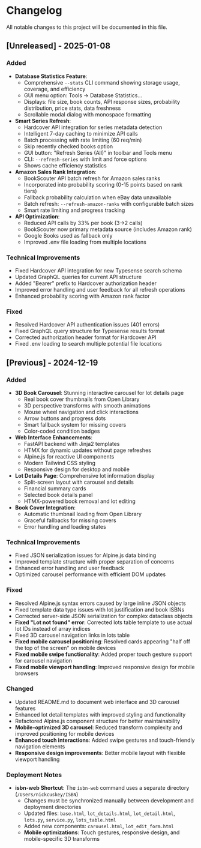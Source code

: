# Changelog

All notable changes to this project will be documented in this file.

## [Unreleased] - 2025-01-08

### Added
- **Database Statistics Feature**:
  - Comprehensive `--stats` CLI command showing storage usage, coverage, and efficiency
  - GUI menu option: Tools → Database Statistics...
  - Displays: file size, book counts, API response sizes, probability distribution, price stats, data freshness
  - Scrollable modal dialog with monospace formatting
- **Smart Series Refresh**:
  - Hardcover API integration for series metadata detection
  - Intelligent 7-day caching to minimize API calls
  - Batch processing with rate limiting (60 req/min)
  - Skip recently checked books option
  - GUI button: "Refresh Series (All)" in toolbar and Tools menu
  - CLI: `--refresh-series` with limit and force options
  - Shows cache efficiency statistics
- **Amazon Sales Rank Integration**:
  - BookScouter API batch refresh for Amazon sales ranks
  - Incorporated into probability scoring (0-15 points based on rank tiers)
  - Fallback probability calculation when eBay data unavailable
  - Batch refresh: `--refresh-amazon-ranks` with configurable batch sizes
  - Smart rate limiting and progress tracking
- **API Optimization**:
  - Reduced API calls by 33% per book (3→2 calls)
  - BookScouter now primary metadata source (includes Amazon rank)
  - Google Books used as fallback only
  - Improved .env file loading from multiple locations

### Technical Improvements
- Fixed Hardcover API integration for new Typesense search schema
- Updated GraphQL queries for current API structure
- Added "Bearer" prefix to Hardcover authorization header
- Improved error handling and user feedback for all refresh operations
- Enhanced probability scoring with Amazon rank factor

### Fixed
- Resolved Hardcover API authentication issues (401 errors)
- Fixed GraphQL query structure for Typesense results format
- Corrected authorization header format for Hardcover API
- Fixed .env loading to search multiple potential file locations

## [Previous] - 2024-12-19

### Added
- **3D Book Carousel**: Stunning interactive carousel for lot details page
  - Real book cover thumbnails from Open Library
  - 3D perspective transforms with smooth animations
  - Mouse wheel navigation and click interactions
  - Arrow buttons and progress dots
  - Smart fallback system for missing covers
  - Color-coded condition badges
- **Web Interface Enhancements**:
  - FastAPI backend with Jinja2 templates
  - HTMX for dynamic updates without page refreshes
  - Alpine.js for reactive UI components
  - Modern Tailwind CSS styling
  - Responsive design for desktop and mobile
- **Lot Details Page**: Comprehensive lot information display
  - Split-screen layout with carousel and details
  - Financial summary cards
  - Selected book details panel
  - HTMX-powered book removal and lot editing
- **Book Cover Integration**: 
  - Automatic thumbnail loading from Open Library
  - Graceful fallbacks for missing covers
  - Error handling and loading states

### Technical Improvements
- Fixed JSON serialization issues for Alpine.js data binding
- Improved template structure with proper separation of concerns
- Enhanced error handling and user feedback
- Optimized carousel performance with efficient DOM updates

### Fixed
- Resolved Alpine.js syntax errors caused by large inline JSON objects
- Fixed template data type issues with lot justification and book ISBNs
- Corrected server-side JSON serialization for complex dataclass objects
- **Fixed "Lot not found" error**: Corrected lots table template to use actual lot IDs instead of array indices
- Fixed 3D carousel navigation links in lots table
- **Fixed mobile carousel positioning**: Resolved cards appearing "half off the top of the screen" on mobile devices
- **Fixed mobile swipe functionality**: Added proper touch gesture support for carousel navigation
- **Fixed mobile viewport handling**: Improved responsive design for mobile browsers

### Changed
- Updated README.md to document web interface and 3D carousel features
- Enhanced lot detail templates with improved styling and functionality
- Refactored Alpine.js component structure for better maintainability
- **Mobile-optimized 3D carousel**: Reduced transform complexity and improved positioning for mobile devices
- **Enhanced touch interactions**: Added swipe gestures and touch-friendly navigation elements
- **Responsive design improvements**: Better mobile layout with flexible viewport handling

### Deployment Notes
- **isbn-web Shortcut**: The `isbn-web` command uses a separate directory (`/Users/nickcuskey/ISBN`) 
  - Changes must be synchronized manually between development and deployment directories
  - Updated files: `base.html`, `lot_details.html`, `lot_detail.html`, `lots.py`, `service.py`, `lots_table.html`
  - Added new components: `carousel.html`, `lot_edit_form.html`
  - **Mobile optimizations**: Touch gestures, responsive design, and mobile-specific 3D transforms
